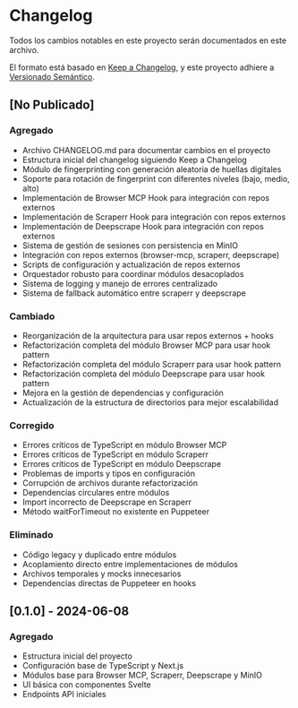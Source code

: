# Changelog

Todos los cambios notables en este proyecto serán documentados en este archivo.

El formato está basado en [Keep a Changelog](https://keepachangelog.com/es/1.0.0/),
y este proyecto adhiere a [Versionado Semántico](https://semver.org/spec/v2.0.0.html).

## [No Publicado]

### Agregado
- Archivo CHANGELOG.md para documentar cambios en el proyecto
- Estructura inicial del changelog siguiendo Keep a Changelog
- Módulo de fingerprinting con generación aleatoria de huellas digitales
- Soporte para rotación de fingerprint con diferentes niveles (bajo, medio, alto)
- Implementación de Browser MCP Hook para integración con repos externos
- Implementación de Scraperr Hook para integración con repos externos
- Implementación de Deepscrape Hook para integración con repos externos
- Sistema de gestión de sesiones con persistencia en MinIO
- Integración con repos externos (browser-mcp, scraperr, deepscrape)
- Scripts de configuración y actualización de repos externos
- Orquestador robusto para coordinar módulos desacoplados
- Sistema de logging y manejo de errores centralizado
- Sistema de fallback automático entre scraperr y deepscrape

### Cambiado
- Reorganización de la arquitectura para usar repos externos + hooks
- Refactorización completa del módulo Browser MCP para usar hook pattern
- Refactorización completa del módulo Scraperr para usar hook pattern
- Refactorización completa del módulo Deepscrape para usar hook pattern
- Mejora en la gestión de dependencias y configuración
- Actualización de la estructura de directorios para mejor escalabilidad

### Corregido
- Errores críticos de TypeScript en módulo Browser MCP
- Errores críticos de TypeScript en módulo Scraperr
- Errores críticos de TypeScript en módulo Deepscrape
- Problemas de imports y tipos en configuración
- Corrupción de archivos durante refactorización
- Dependencias circulares entre módulos
- Import incorrecto de Deepscrape en Scraperr
- Método waitForTimeout no existente en Puppeteer

### Eliminado
- Código legacy y duplicado entre módulos
- Acoplamiento directo entre implementaciones de módulos
- Archivos temporales y mocks innecesarios
- Dependencias directas de Puppeteer en hooks

## [0.1.0] - 2024-06-08

### Agregado
- Estructura inicial del proyecto
- Configuración base de TypeScript y Next.js
- Módulos base para Browser MCP, Scraperr, Deepscrape y MinIO
- UI básica con componentes Svelte
- Endpoints API iniciales